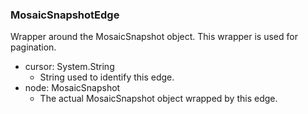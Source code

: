 ### MosaicSnapshotEdge
Wrapper around the MosaicSnapshot object. This wrapper is used for pagination.

- cursor: System.String
  - String used to identify this edge.
- node: MosaicSnapshot
  - The actual MosaicSnapshot object wrapped by this edge.
